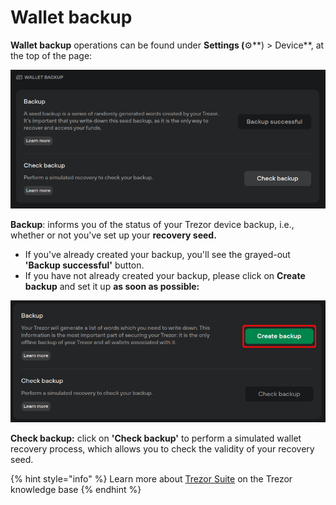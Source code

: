 # Wallet backup

**Wallet backup** operations can be found under **Settings (**⚙️**) > Device**, at the top of the page:&#x20;

![](../../../.gitbook/assets/Wallet_backup.png)

**Backup**: informs you of the status of your Trezor device backup, i.e., whether or not you've set up your **recovery seed.**

* If you've already created your backup, you'll see the grayed-out **'Backup successful'** button.
* If you have not already created your backup, please click on **Create backup** and set it up **as soon as possible:**

![](../../../.gitbook/assets/Create-Backup.png)

**Check backup:** click on **'Check backup'** to perform a simulated wallet recovery process, which allows you to check the validity of your recovery seed.

{% hint style="info" %}
Learn more about [Trezor Suite](https://trezor.io/learn/a/trezor-suite-app-settings) on the Trezor knowledge base&#x20;
{% endhint %}
